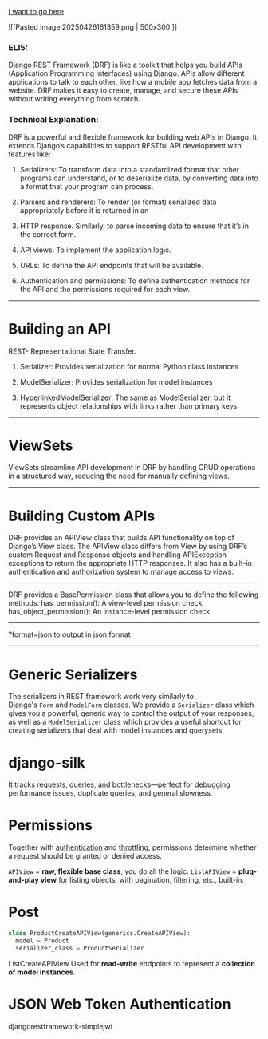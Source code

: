 
[I want to go here](Welcome)

![[Pasted image 20250426161359.png | 500x300 ]]

### ELI5:

Django REST Framework (DRF) is like a toolkit that helps you build APIs (Application Programming Interfaces) using Django. APIs allow different applications to talk to each other, like how a mobile app fetches data from a website. DRF makes it easy to create, manage, and secure these APIs without writing everything from scratch.

### Technical Explanation:

DRF is a powerful and flexible framework for building web APIs in Django. It extends Django’s capabilities to support RESTful API development with features like:

1. Serializers: To transform data into a standardized format that other programs can understand, or to deserialize data, by converting data into a format that your program can process.

2. Parsers and renderers: To render (or format) serialized data appropriately before it is returned in an 

3. HTTP response. Similarly, to parse incoming data to ensure that it’s in the correct form. 

4. API views: To implement the application logic. 

5. URLs: To define the API endpoints that will be available. 

6. Authentication and permissions: To define authentication methods for the API and the permissions required for each view.


---

# Building an API

REST- Representational State Transfer.

1. Serializer: Provides serialization for normal Python class instances

2. ModelSerializer: Provides serialization for model instances

3. HyperlinkedModelSerializer: The same as ModelSerializer, but it represents object relationships with links rather than primary keys

---
# ViewSets

ViewSets streamline API development in DRF by handling CRUD operations in a structured way, reducing the need for manually defining views.

---
# Building Custom APIs

DRF provides an APIView class that builds API functionality on top of Django’s View class. The APIView class differs from View by using DRF’s custom Request and Response objects and handling APIException exceptions to return the appropriate HTTP responses. It also has a built-in authentication and authorization system to manage access to views.

---
DRF provides a BasePermission class that allows you to define the following methods: has_permission(): A view-level permission check 
has_object_permission(): An instance-level permission check

---

?format=json to output in json format

---

# Generic Serializers

The serializers in REST framework work very similarly to Django's `Form` and `ModelForm` classes. We provide a `Serializer` class which gives you a powerful, generic way to control the output of your responses, as well as a `ModelSerializer` class which provides a useful shortcut for creating serializers that deal with model instances and querysets.

# django-silk

It tracks requests, queries, and bottlenecks—perfect for debugging performance issues, duplicate queries, and general slowness.

# Permissions

Together with [authentication](https://www.django-rest-framework.org/api-guide/authentication/) and [throttling](https://www.django-rest-framework.org/api-guide/throttling/), permissions determine whether a request should be granted or denied access.

`APIView` = **raw, flexible base class**, you do all the logic.
`ListAPIView` = **plug-and-play view** for listing objects, with pagination, filtering, etc., built-in.

# Post 
```python
class ProductCreateAPIView(generics.CreateAPIView):
  model = Product
  serializer_class = ProductSerializer
```

ListCreateAPIView
Used for **read-write** endpoints to represent a **collection of model instances**.

# JSON Web Token Authentication

djangorestframework-simplejwt

